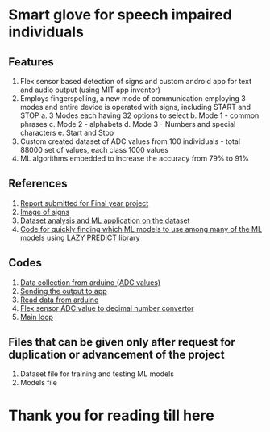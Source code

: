 # Smart glove for speech impaired individuals

## Features
1. Flex sensor based detection of signs and custom android app for text and audio output (using MIT app inventor)
2. Employs fingerspelling, a new mode of communication employing 3 modes and entire device is operated with signs, including START and STOP
   a. 3 Modes each having 32 options to select
   b. Mode 1 - common phrases
   c. Mode 2 - alphabets
   d. Mode 3 - Numbers and special characters
   e. Start and Stop
3. Custom created dataset of ADC values from 100 individuals -  total 88000 set of values, each class 1000 values
4. ML algorithms embedded to increase the accuracy from 79% to 91%

## References 
1. [Report submitted for Final year project ](https://github.com/Dharun235/Smart-glove-for-speech-impaired/blob/main/Final%20Report.pdf)
2. [Image of signs](https://github.com/Dharun235/Smart-glove-for-speech-impaired/tree/main/Image%20of%20signs)
3. [Dataset analysis and ML application on the dataset](https://github.com/Dharun235/Smart-glove-for-speech-impaired/blob/main/ml_analysis_on_dataset.ipynb)
4. [Code for quickly finding which ML models to use among many of the ML models using LAZY PREDICT library](https://github.com/Dharun235/Smart-glove-for-speech-impaired/blob/main/lazy-predict.py)

## Codes
1. [Data collection from arduino (ADC values)](https://github.com/Dharun235/Smart-glove-for-speech-impaired/blob/main/arduino_logger.ino)
2. [Sending the output to app](https://github.com/Dharun235/Smart-glove-for-speech-impaired/blob/main/arduino_sender.ino)
3. [Read data from arduino](https://github.com/Dharun235/Smart-glove-for-speech-impaired/blob/main/read_from_arduino.py)
4. [Flex sensor ADC value to decimal number convertor](https://github.com/Dharun235/Smart-glove-for-speech-impaired/blob/main/flex_to_num.py)
5. [Main loop](https://github.com/Dharun235/Smart-glove-for-speech-impaired/blob/main/Main%20loop.py)

## Files that can be given only after request for duplication or advancement of the project
1. Dataset file for training and testing ML models
2. Models file

# Thank you for reading till here

